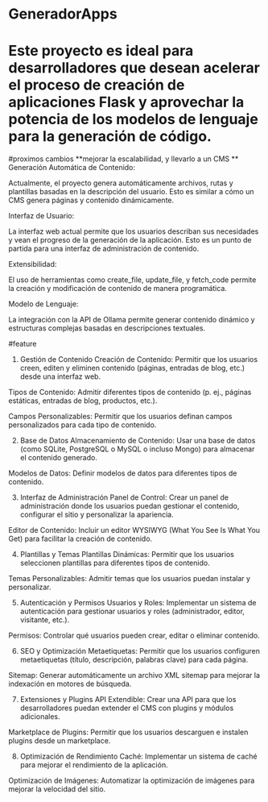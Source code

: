 # GeneradorApps
Este proyecto es ideal para desarrolladores que desean acelerar el proceso de creación de aplicaciones Flask y aprovechar la potencia de los modelos de lenguaje para la generación de código.
=======
#proximos cambios 
**mejorar la escalabilidad, y llevarlo a un CMS **
Generación Automática de Contenido:

Actualmente, el proyecto genera automáticamente archivos, rutas y plantillas basadas en la descripción del usuario. Esto es similar a cómo un CMS genera páginas y contenido dinámicamente.

Interfaz de Usuario:

La interfaz web actual permite que los usuarios describan sus necesidades y vean el progreso de la generación de la aplicación. Esto es un punto de partida para una interfaz de administración de contenido.

Extensibilidad:

El uso de herramientas como create_file, update_file, y fetch_code permite la creación y modificación de contenido de manera programática.

Modelo de Lenguaje:

La integración con la API de Ollama permite generar contenido dinámico y estructuras complejas basadas en descripciones textuales.

#feature 
1. Gestión de Contenido
Creación de Contenido: Permitir que los usuarios creen, editen y eliminen contenido (páginas, entradas de blog, etc.) desde una interfaz web.

Tipos de Contenido: Admitir diferentes tipos de contenido (p. ej., páginas estáticas, entradas de blog, productos, etc.).

Campos Personalizables: Permitir que los usuarios definan campos personalizados para cada tipo de contenido.

2. Base de Datos
Almacenamiento de Contenido: Usar una base de datos (como SQLite, PostgreSQL o MySQL o incluso Mongo) para almacenar el contenido generado.

Modelos de Datos: Definir modelos de datos para diferentes tipos de contenido.

3. Interfaz de Administración
Panel de Control: Crear un panel de administración donde los usuarios puedan gestionar el contenido, configurar el sitio y personalizar la apariencia.

Editor de Contenido: Incluir un editor WYSIWYG (What You See Is What You Get) para facilitar la creación de contenido.

4. Plantillas y Temas
Plantillas Dinámicas: Permitir que los usuarios seleccionen plantillas para diferentes tipos de contenido.

Temas Personalizables: Admitir temas que los usuarios puedan instalar y personalizar.

5. Autenticación y Permisos
Usuarios y Roles: Implementar un sistema de autenticación para gestionar usuarios y roles (administrador, editor, visitante, etc.).

Permisos: Controlar qué usuarios pueden crear, editar o eliminar contenido.

6. SEO y Optimización
Metaetiquetas: Permitir que los usuarios configuren metaetiquetas (título, descripción, palabras clave) para cada página.

Sitemap: Generar automáticamente un archivo XML sitemap para mejorar la indexación en motores de búsqueda.

7. Extensiones y Plugins
API Extendible: Crear una API para que los desarrolladores puedan extender el CMS con plugins y módulos adicionales.

Marketplace de Plugins: Permitir que los usuarios descarguen e instalen plugins desde un marketplace.

8. Optimización de Rendimiento
Caché: Implementar un sistema de caché para mejorar el rendimiento de la aplicación.

Optimización de Imágenes: Automatizar la optimización de imágenes para mejorar la velocidad del sitio.
